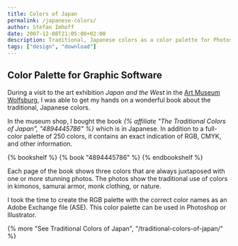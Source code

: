 ```yaml
---
title: Colors of Japan
permalink: /japanese-colors/
author: Stefan Imhoff
date: 2007-12-08T21:05:00+02:00
description: Traditional, Japanese colors as a color palette for Photoshop and Illustrator to download (FREE).
tags: ["design", "download"]
---
```


## Color Palette for Graphic Software

During a visit to the art exhibition _Japan and the West_ in the [Art Museum Wolfsburg](https://www.kunstmuseum-wolfsburg.de/), I was able to get my hands on a wonderful book about the traditional, Japanese colors.

In the museum shop, I bought the book _{% affiliate "The Traditional Colors of Japan", "4894445786" %}_ which is in Japanese. In addition to a full-color palette of 250 colors, it contains an exact indication of RGB, CMYK, and other information.

{% bookshelf %}
{% book "4894445786" %}
{% endbookshelf %}

Each page of the book shows three colors that are always juxtaposed with one or more stunning photos. The photos show the traditional use of colors in kimonos, samurai armor, monk clothing, or nature.

I took the time to create the RGB palette with the correct color names as an Adobe Exchange file (ASE). This color palette can be used in Photoshop or Illustrator.

{% more "See Traditional Colors of Japan", "/traditional-colors-of-japan/" %}

